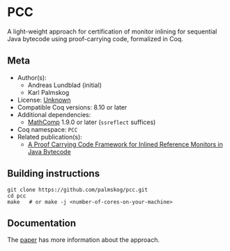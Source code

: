 # PCC






A light-weight approach for certification of monitor inlining for
sequential Java bytecode using proof-carrying code, formalized
in Coq.

## Meta

- Author(s):
  - Andreas Lundblad (initial)
  - Karl Palmskog
- License: [Unknown](LICENSE)
- Compatible Coq versions: 8.10 or later
- Additional dependencies:
  - [MathComp](https://math-comp.github.io) 1.9.0 or later (`ssreflect` suffices)
- Coq namespace: `PCC`
- Related publication(s):
  - [A Proof Carrying Code Framework for Inlined Reference Monitors in Java Bytecode](https://arxiv.org/abs/1012.2995) 

## Building instructions

``` shell
git clone https://github.com/palmskog/pcc.git
cd pcc
make   # or make -j <number-of-cores-on-your-machine>
```

## Documentation

The [paper][arxiv-paper] has more information about the approach.

[arxiv-paper]: https://arxiv.org/abs/1012.2995
